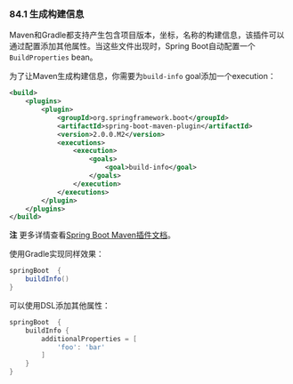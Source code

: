 ### 84.1 生成构建信息

Maven和Gradle都支持产生包含项目版本，坐标，名称的构建信息，该插件可以通过配置添加其他属性。当这些文件出现时，Spring Boot自动配置一个`BuildProperties` bean。

为了让Maven生成构建信息，你需要为`build-info` goal添加一个execution：
```xml
<build>
    <plugins>
        <plugin>
            <groupId>org.springframework.boot</groupId>
            <artifactId>spring-boot-maven-plugin</artifactId>
            <version>2.0.0.M2</version>
            <executions>
                <execution>
                    <goals>
                        <goal>build-info</goal>
                    </goals>
                </execution>
            </executions>
        </plugin>
    </plugins>
</build>
```
**注** 更多详情查看[Spring Boot Maven插件文档](http://docs.spring.io/spring-boot/docs/2.0.0.M2/maven-plugin/)。

使用Gradle实现同样效果：
```gradle
springBoot  {
    buildInfo()
}
```
可以使用DSL添加其他属性：
```gradle
springBoot  {
    buildInfo {
        additionalProperties = [
            'foo': 'bar'
        ]
    }
}
```
